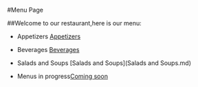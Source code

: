 #Menu Page

##Welcome to our restaurant,here is our menu:

- Appetizers [Appetizers](Appetizers.md)
- Beverages [Beverages](Beverages.md)
- Salads and Soups [Salads and Soups](Salads and Soups.md)

- Menus in progress[Coming soon](Menuinprogress.md)
